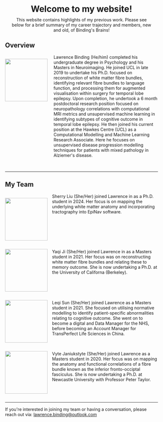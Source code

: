 
<div style="text-align: center; margin: 20px;"> <!-- Adjust the margin as needed -->
    <h1 style="margin: 0;">Welcome to my website!</h1> <!-- Set margin to zero -->
    <p style="margin-top: 10px;">This website contains highlights of my previous work. Please see below for a brief summary of my career trajectory and members, new and old, of Binding's Brains!</p>
</div>

## Overview
 <p style="float: left; margin-right: 15px;"><img src="../_static/img/Lawrence.jpg" height="140px" width="140px"></p>
    <p style="margin-left: 160px;">Lawrence Binding (He/him) completed his undergraduate degree in Psychology and his Masters in Neuroimaging. He joined UCL in late 2019 to undertake his Ph.D. focused on reconstruction of white matter fibre bundles, identifying relevant fibre bundles to language function, and processing them for augmented visualisation within surgery for temporal lobe epilepsy.  
    Upon completion, he undertook a 6 month postdoctoral research position focused on neuropathology correlations with computational MRI metrics and unsupervised machine learning in identifying subtypes of cognitive outcome in temporal lobe epilepsy.
    He then joined his current position at the Hawkes Centre (UCL) as a Computational Modelling and Machine Learning Research Associate. Here he focuses on unsupervised disease progression modelling techniques for patients with mixed pathology in Alziemer's disease. </p>
<br>

---

## My Team
 <p style="float: left; margin-right: 15px;"><img src="../_static/img/sherryliu.jpg" height="140px" width="140px" "></p>
    <p> Sherry Liu (She/Her) joined Lawrence in as a Ph.D. student in 2024. Her focus is on mapping the underlying white matter anatomy and incorporating tractography into EpiNav software. </p >
<br style="clear: left;">

 <p style="float: left; margin-right: 15px;"><img src="../_static/img/yaqiji.jpg" height="140px" width="140px" "></p>
    <p> Yaqi Ji (She/Her) joined Lawrence in as a Masters student in 2021. Her focus was on reconstructing white matter fibre bundles and relating these to memory outcome. She is now undertaking a Ph.D. at the University of Californa (Berkeley). </p>
<br style="clear: left;">

 <p style="float: left; margin-right: 15px;"><img src="../_static/img/leqisun.jpg" height="140px" width="140px" "></p>
    <p> Leqi Sun (She/Her) joined Lawrence as a Masters student in 2021. She focused on utilising normative modelling to identify patient-specific abnormalities relating to cognitive outcome. She went on to become a digital and Data Manager for the NHS, before becoming an Account Manager for TransPerfect Life Sciences in China. </p>
<br style="clear: left;">

 <p style="float: left; margin-right: 15px;"><img src="../_static/img/vytejan.jpg" height="140px" width="140px" "></p>
    <p> Vyte Janiukstyte (She/Her) joined Lawrence as a Masters student in 2020. Her focus was on mapping the anatomy and functional correlations of a fibre bundle known as the inferior fronto-occiptal fasciculus. She is now undertaking a Ph.D. at Newcastle University with Professor Peter Taylor. </p>

<br style="clear: left;">

--- 

If you're interested in joining my team or having a conversation, please reach out via: lawrence.binding@outlook.com